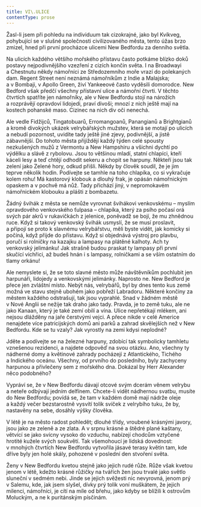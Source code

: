```yaml
---
title: VI\.ULICE
contentType: prose
---
```


<section>

Žasl-li jsem při pohledu na individuum tak cizokrajné, jako byl Kvíkveg, pohybující se v slušné společnosti civilizovaného města, tento úžas brzo zmizel, hned při první procházce ulicemi New Bedfordu za denního světla.

Na ulicích každého většího mořského přístavu často potkáme blízko doků postavy nejpodivnějšího vzezření z cizích končin světa. I na Broadwayi a Chestnutu někdy námořníci ze Středozemního moře vrazí do polekaných dam. Regent Street není neznámá námořníkům z Indie a Malajska; a v Bombaji, v Apollo Green, živí Yankeeové často vyděsili domorodce. New Bedford však předčí všechny přístavní ulice a námořní čtvrti. V těchto čtvrtích spatříte jen námořníky, ale v New Bedfordu stojí na nárožích a rozprávějí opravdoví lidojedi, praví divoši; mnozí z nich ještě mají na kostech pohanské maso. Cizinec na nich div oči nenechá.

Ale vedle Fidžijců, Tingatobuarů, Erromangoanů, Panangianů a Brightgianů a kromě divokých ukázek velrybářských mužstev, která se motají po ulicích a nebudí pozornost, uvidíte tady ještě jiné zjevy, podivnější, a jistě zábavnější. Do tohoto města přijíždějí každý týden celé spousty nezkušených mužů z Vermontu a New Hampshiru a všichni dychtí po výdělku a slávě z rybolovu. Jsou to většinou mladí, statní chlapíci, kteří káceli lesy a teď chtějí odhodit sekeru a chopit se harpuny. Někteří jsou tak zelení jako Zelené hory, odkud přišli. Někdy by člověk soudil, že je jim teprve několik hodin. Podívejte se tamhle na toho chlapíka, co si vykračuje kolem rohu! Má kastorový klobouk a dlouhý frak, je opásán námořnickým opaskem a v pochvě má nůž. Tady přichází jiný, v nepromokavém námořnickém klobouku a plášti z bombazetu.

Žádný švihák z města se nemůže vyrovnat švihákovi venkovskému – myslím opravdového venkovského ťulpasa – chlapíka, který za psího počasí orá svých pár akrů v rukavičkách z jelenice, poněvadž se bojí, že mu zhnědnou ruce. Když si takový venkovský švihák usmyslí, že se musí proslavit, a připojí se proto k slavnému velrybářstvu, měli byste vidět, jak komicky si počíná, když přijde do přístavu. Když si objednává výstroj pro plavbu, poručí si rolničky na kazajku a lampasy na plátěné kalhoty. Ach ty venkovský jelimánku! Jak strašně budou praskat ty lampasy při první skučící vichřici, až budeš hnán i s lampasy, rolničkami a se vším ostatním do tlamy orkánu!

Ale nemyslete si, že se toto slavné město může návštěvníkům pochlubit jen harpunáři, lidojedy a venkovskými jelimánky. Naprosto ne. New Bedford je přece jen zvláštní místo. Nebýt nás, velrybářů, byl by dnes tento kus země možná ve stavu stejně ubohém jako pobřeží Labradoru. Některé končiny za městem každého odstrašují, tak jsou vyprahlé. Snad v žádném městě v Nové Anglii se nežije tak draho jako tady. Pravda, je to země tuku, ale ne jako Kanaan, který je také zemí obilí a vína. Ulice nepřetékají mlékem, ani nejsou dlážděny na jaře čerstvými vejci. A přece nikde v celé Americe nenajdete více patricijských domů ani parků a zahrad skvělejších než v New Bedfordu. Kde se tu vzaly? Jak vyrostly na zemi kdysi neplodné?

Jděte a podívejte se na železné harpuny, zdobící tak symbolicky tamhletu vznešenou rezidenci, a najdete odpověď na svou otázku. Ano, všechny ty nádherné domy a květinové zahrady pocházejí z Atlantického, Tichého a Indického oceánu. Všechny, od prvního do posledního, byly zachyceny harpunou a přivlečeny sem z mořského dna. Dokázal by Herr Alexander něco podobného?

Vypráví se, že v New Bedfordu dávají otcové svým dcerám věnem velrybu a neteře odbývají jedním delfínem. Chcete-li vidět nádhernou svatbu, musíte do New Bedfordu; povídá se, že tam v každém domě mají nádrže oleje a každý večer bezstarostně vysvítí tolik svíček z velrybího tuku, že by, nastavěny na sebe, dosáhly výšky člověka.

V létě je na město radost pohledět; dlouhé třídy, vroubené krásnými javory, jsou jako ze zeleně a ze zlata. A v srpnu krásné a štědré plané kaštany, větvící se jako svícny vysoko do vzduchu, nabízejí chodcům vztyčené hrotité kužele svých soukvětí. Tak všemohoucí je lidská dovednost: v mnohých čtvrtích New Bedfordu vytvořila jásavé terasy květin tam, kde dříve byly jen holé skály, pohozené v poslední den stvoření světa.

Ženy v New Bedfordu kvetou stejně jako jejich rudé růže. Růže však kvetou jenom v létě, kdežto krásné růžičky na tvářích žen jsou trvalé jako světlo sluneční v sedmém nebi. Jinde se jejich svěžesti nic nevyrovná, jenom prý v Salemu, kde, jak jsem slyšel, dívky prý tolik voní muškátem, že jejich milenci, námořníci, je cítí na míle od břehu, jako kdyby se blížili k ostrovům Moluckým, a ne k puritánským písčinám.

</section>
